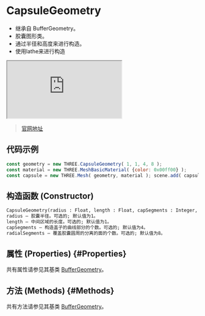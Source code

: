 # CapsuleGeometry

- 继承自 BufferGeometry。
- 胶囊图形类。
- 通过半径和高度来进行构造。
- 使用lathe来进行构造

<iframe id="scene" src="https://threejs.org/docs/scenes/geometry-browser.html#CapsuleGeometry"></iframe>

>[官网地址](https://threejs.org/docs/index.html#api/zh/geometries/CapsuleGeometry)

## 代码示例

```js
const geometry = new THREE.CapsuleGeometry( 1, 1, 4, 8 ); 
const material = new THREE.MeshBasicMaterial( {color: 0x00ff00} ); 
const capsule = new THREE.Mesh( geometry, material ); scene.add( capsule );
```

## 构造函数 (Constructor)

```md
CapsuleGeometry(radius : Float, length : Float, capSegments : Integer, radialSegments : Integer)
radius — 胶囊半径。可选的; 默认值为1。
length — 中间区域的长度。可选的; 默认值为1。
capSegments — 构造盖子的曲线部分的个数。可选的; 默认值为4。
radialSegments — 覆盖胶囊圆周的分离的面的个数。可选的; 默认值为8。
```

## 属性 (Properties) {#Properties}

共有属性请参见其基类 [BufferGeometry](../core/BufferGeometry#Properties)。


## 方法 (Methods) {#Methods}

共有方法请参见其基类 [BufferGeometry](../core/BufferGeometry#Methods)。
